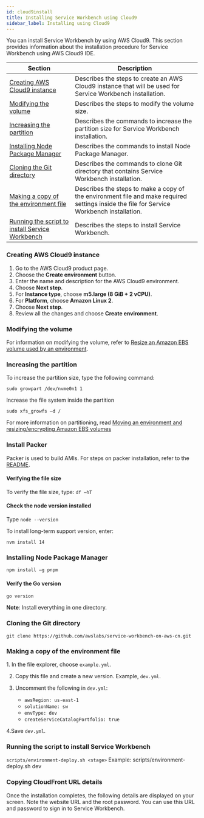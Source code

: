 ```yaml
---
id: cloud9install
title: Installing Service Workbench using Cloud9
sidebar_label: Installing using Cloud9
---
```



You can install Service Workbench by using AWS Cloud9. This section provides information about the installation procedure for Service Workbench using AWS Cloud9 IDE.

| Section      | Description |
| ----------- | ----------- |
| [Creating AWS Cloud9 instance](#createinst)      | Describes the steps to create an AWS Cloud9 instance that will be used for Service Workbench installation.      |
| [Modifying the volume](#modifyvol)  | Describes the steps to modify the volume size.        |
| [Increasing the partition](#partition)      | Describes the commands to increase the partition size for Service Workbench installation.       |
| [Installing Node Package Manager](#npm)   | Describes the commands to install Node Package Manager.        |
| [Cloning the Git directory](#git)   | Describes the commands to clone Git directory that contains Service Workbench installation.       |
| [Making a copy of the environment file](#env)      | Describes the steps to make a copy of the environment file and make required settings inside the file for Service Workbench installation.       |
| [Running the script to install Service Workbench](#script)   | Describes the steps to install Service Workbench.        |


### Creating AWS Cloud9 instance

<a name="createinst"></a>

1. Go to the AWS Cloud9 product page.
2. Choose the **Create environment** button.
3. Enter the name and description for the AWS Cloud9 environment. 
4. Choose **Next step**.
5. For **Instance type**, choose **m5.large (8 GiB + 2 vCPU)**.
6. For **Platform**, choose **Amazon Linux 2**. 
7. Choose **Next step**. 
8. Review all the changes and choose **Create environment**.

### Modifying the volume

For information on modifying the volume, refer to [Resize an Amazon EBS volume used by an environment](https://docs.aws.amazon.com/cloud9/latest/user-guide/move-environment.html#move-environment-resize).

### Increasing the partition

<a name="partition"></a>

To increase the partition size, type the following command:

`sudo growpart /dev/nvme0n1 1`

Increase the file system inside the partition

`sudo xfs_growfs –d /`

For more information on partitioning, read [Moving an environment and resizing/encrypting Amazon EBS volumes](https://docs.aws.amazon.com/cloud9/latest/user-guide/move-environment.html#move-environment-resize)

### Install Packer

Packer is used to build AMIs. For steps on packer installation, refer to the [README](https://github.com/awslabs/service-workbench-on-aws/blob/b20208099d5acf51816ee4efd5b5bb3bf6d22fc8/addons/addon-base-raas/packages/serverless-packer/README.md).


#### Verifying the file size

To verify the file size, type:
`df –hT`
#### Check the node version installed

Type `node --version`

To install long-term support version, enter:

`nvm install 14`

### Installing Node Package Manager

<a name="npm"></a>

`npm install –g pnpm`
#### Verify the Go version

`go version`

**Note**: Install everything in one directory.

### Cloning the Git directory
<a name="git"></a>

`git clone https://github.com/awslabs/service-workbench-on-aws-cn.git`

### Making a copy of the environment file

1.<a name="env"></a> In the file explorer, choose `example.yml`.

2. Copy this file and create a new version. Example, `dev.yml`.

3. Uncomment the following in `dev.yml`:<br />
     + `awsRegion: us-east-1`<br />
     + `solutionName: sw`<br />
     + `envType: dev`<br />
     + `createServiceCatalogPortfolio: true`<br />

4.Save `dev.yml`.<br />

### Running the script to install Service Workbench

<a name="script"></a>

`scripts/environment-deploy.sh <stage>`
Example: scripts/environment-deploy.sh dev

### Copying CloudFront URL details

Once the installation completes, the following details are displayed on your screen. Note the website URL and the root password. You can use this URL and password to sign in to Service Workbench.